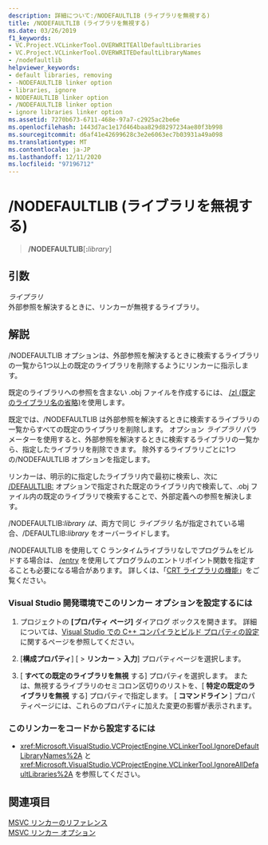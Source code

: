 ```yaml
---
description: 詳細について:/NODEFAULTLIB (ライブラリを無視する)
title: /NODEFAULTLIB (ライブラリを無視する)
ms.date: 03/26/2019
f1_keywords:
- VC.Project.VCLinkerTool.OVERWRITEAllDefaultLibraries
- VC.Project.VCLinkerTool.OVERWRITEDefaultLibraryNames
- /nodefaultlib
helpviewer_keywords:
- default libraries, removing
- -NODEFAULTLIB linker option
- libraries, ignore
- NODEFAULTLIB linker option
- /NODEFAULTLIB linker option
- ignore libraries linker option
ms.assetid: 7270b673-6711-468e-97a7-c2925ac2be6e
ms.openlocfilehash: 1443d7ac1e17d464baa829d8297234ae80f3b998
ms.sourcegitcommit: d6af41e42699628c3e2e6063ec7b03931a49a098
ms.translationtype: MT
ms.contentlocale: ja-JP
ms.lasthandoff: 12/11/2020
ms.locfileid: "97196712"
---
```

# <a name="nodefaultlib-ignore-libraries"></a>/NODEFAULTLIB (ライブラリを無視する)

> **/NODEFAULTLIB**[__:__*library*]

## <a name="arguments"></a>引数

*ライブラリ*<br/>
外部参照を解決するときに、リンカーが無視するライブラリ。

## <a name="remarks"></a>解説

/NODEFAULTLIB オプションは、外部参照を解決するときに検索するライブラリの一覧から1つ以上の既定のライブラリを削除するようにリンカーに指示します。

既定のライブラリへの参照を含まない .obj ファイルを作成するには、 [/zl (既定のライブラリ名の省略)](zl-omit-default-library-name.md)を使用します。

既定では、/NODEFAULTLIB は外部参照を解決するときに検索するライブラリの一覧からすべての既定のライブラリを削除します。 オプション *ライブラリ* パラメーターを使用すると、外部参照を解決するときに検索するライブラリの一覧から、指定したライブラリを削除できます。 除外するライブラリごとに1つの/NODEFAULTLIB オプションを指定します。

リンカーは、明示的に指定したライブラリ内で最初に検索し、次に [/DEFAULTLIB:](defaultlib-specify-default-library.md) オプションで指定された既定のライブラリ内で検索して、.obj ファイル内の既定のライブラリで検索することで、外部定義への参照を解決します。

/NODEFAULTLIB:*library は*、両方で同じ *ライブラリ* 名が指定されている場合、/DEFAULTLIB:*library* をオーバーライドします。

/NODEFAULTLIB を使用して C ランタイムライブラリなしでプログラムをビルドする場合は、 [/entry](entry-entry-point-symbol.md) を使用してプログラムのエントリポイント関数を指定することも必要になる場合があります。 詳しくは、「[CRT ライブラリの機能](../../c-runtime-library/crt-library-features.md)」をご覧ください。

### <a name="to-set-this-linker-option-in-the-visual-studio-development-environment"></a>Visual Studio 開発環境でこのリンカー オプションを設定するには

1. プロジェクトの **[プロパティ ページ]** ダイアログ ボックスを開きます。 詳細については、[Visual Studio での C++ コンパイラとビルド プロパティの設定](../working-with-project-properties.md)に関するページを参照してください。

1. [**構成プロパティ**] [  >  **リンカー**  >  **入力**] プロパティページを選択します。

1. [ **すべての既定のライブラリを無視** する] プロパティを選択します。 または、無視するライブラリのセミコロン区切りのリストを、[ **特定の既定のライブラリを無視** する] プロパティで指定します。 [ **コマンドライン** ] プロパティページには、これらのプロパティに加えた変更の影響が表示されます。

### <a name="to-set-this-linker-option-programmatically"></a>このリンカーをコードから設定するには

- <xref:Microsoft.VisualStudio.VCProjectEngine.VCLinkerTool.IgnoreDefaultLibraryNames%2A> と <xref:Microsoft.VisualStudio.VCProjectEngine.VCLinkerTool.IgnoreAllDefaultLibraries%2A> を参照してください。

## <a name="see-also"></a>関連項目

[MSVC リンカーのリファレンス](linking.md)<br/>
[MSVC リンカー オプション](linker-options.md)

